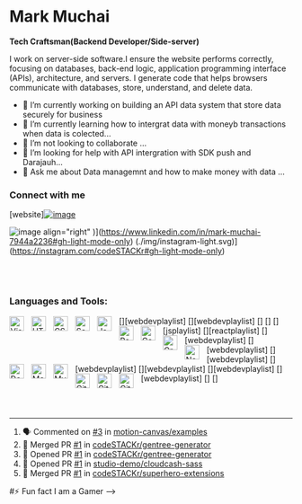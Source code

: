 # Mark Muchai 


**Tech Craftsman(Backend Developer/Side-server)** 

I work on server-side software.I ensure the website performs correctly, focusing on databases, back-end logic, application programming interface (APIs), architecture, and servers. I generate code that helps browsers communicate with databases, store, understand, and delete data. 

- 🔭 I’m currently working on building an API data system that store data securely for business
- 🌱 I’m currently learning  how to intergrat data with moneyb transactions when data is colected...
- 👯 I’m not looking to collaborate ...
- 🤔 I’m looking for help with API intergration with SDK push and Darajauh...
- 💬 Ask me about Data managemnt and how to make money with data ...


### Connect with me


[website][![image](https://user-images.githubusercontent.com/91920911/233780722-d7575df6-b42a-4ed4-8797-70237a885cb0.png)](https://https://twitter.com/Mr_Tea254#gh-light-mode-only)

![image align="right" ](https://user-images.githubusercontent.com/91920911/233781428-6d1e98eb-74ae-4c67-bea9-131d0b6e6c6b.png)
)](https://www.linkedin.com/in/mark-muchai-7944a2236#gh-light-mode-only)
(./img/instagram-light.svg)](https://instagram.com/codeSTACKr#gh-light-mode-only)

<br />
<br />

### Languages and Tools:

[<img align="left" alt="Visual Studio Code" width="26px" src="https://cdn.jsdelivr.net/gh/devicons/devicon/icons/vscode/vscode-original.svg" style="padding-right:10px;" />][webdevplaylist]
[<img align="left" alt="HTML5" width="26px" src="https://cdn.jsdelivr.net/gh/devicons/devicon/icons/html5/html5-original.svg" style="padding-right:10px;" />][webdevplaylist]
[<img align="left" alt="CSS3" width="26px" src="https://cdn.jsdelivr.net/gh/devicons/devicon/icons/css3/css3-original.svg" style="padding-right:10px;" />]
[<img align="left" alt="Sass" width="26px" src="https://cdn.jsdelivr.net/gh/devicons/devicon/icons/sass/sass-original.svg" style="padding-right:10px;" />]
[<img align="left" alt="JavaScript" width="26px" src="https://cdn.jsdelivr.net/gh/devicons/devicon/icons/javascript/javascript-original.svg" style="padding-right:10px;" />][jsplaylist]
[<img align="left" alt="React" width="26px" src="https://cdn.jsdelivr.net/gh/devicons/devicon/icons/react/react-original.svg" style="padding-right:10px;" />][reactplaylist]
[<img align="left" alt="Gatsby" width="26px" src="https://cdn.jsdelivr.net/gh/devicons/devicon/icons/gatsby/gatsby-original.svg" style="padding-right:10px;" />][webdevplaylist]
[<img align="left" alt="GraphQL" width="26px" src="https://cdn.jsdelivr.net/gh/devicons/devicon/icons/graphql/graphql-plain.svg" style="padding-right:10px;" />][webdevplaylist]
[<img align="left" alt="Node.js" width="26px" src="https://cdn.jsdelivr.net/gh/devicons/devicon/icons/nodejs/nodejs-original.svg" style="padding-right:10px;" />][webdevplaylist]
[<img align="left" alt="Deno" width="26px" src="./img/deno-light.svg" style="padding-right:10px;" />][webdevplaylist]
[<img align="left" alt="MongoDB" width="26px" src="https://cdn.jsdelivr.net/gh/devicons/devicon/icons/mongodb/mongodb-original.svg" style="padding-right:10px;" />][webdevplaylist]
[<img align="left" alt="MySQL" width="26px" src="https://cdn.jsdelivr.net/gh/devicons/devicon/icons/mysql/mysql-original.svg" style="padding-right:10px;" />][webdevplaylist]
[<img align="left" alt="Git" width="26px" src="https://cdn.jsdelivr.net/gh/devicons/devicon/icons/git/git-original.svg" style="padding-right:10px;" />][webdevplaylist]
[<img align="left" alt="GitHub" width="26px" src="https://user-images.githubusercontent.com/3369400/139447912-e0f43f33-6d9f-45f8-be46-2df5bbc91289.png" style="padding-right:10px;" />]
[<img align="left" alt="GitHub" width="26px" src="https://user-images.githubusercontent.com/3369400/139448065-39a229ba-4b06-434b-bc67-616e2ed80c8f.png" style="padding-right:10px;" />]

<br />
<br />

-----
<!--START_SECTION:activity-->
1. 🗣 Commented on [#3](https://github.com/motion-canvas/examples/issues/3) in [motion-canvas/examples](https://github.com/motion-canvas/examples)
2. 🎉 Merged PR [#1](https://github.com/codeSTACKr/gentree-generator/pull/1) in [codeSTACKr/gentree-generator](https://github.com/codeSTACKr/gentree-generator)
3. 💪 Opened PR [#1](https://github.com/codeSTACKr/gentree-generator/pull/1) in [codeSTACKr/gentree-generator](https://github.com/codeSTACKr/gentree-generator)
4. 💪 Opened PR [#1](https://github.com/studio-demo/cloudcash-sass/pull/1) in [studio-demo/cloudcash-sass](https://github.com/studio-demo/cloudcash-sass)
5. 🎉 Merged PR [#1](https://github.com/codeSTACKr/superhero-extensions/pull/1) in [codeSTACKr/superhero-extensions](https://github.com/codeSTACKr/superhero-extensions)
<!--END_SECTION:activity-->


#⚡ Fun fact
I am a Gamer
-->
